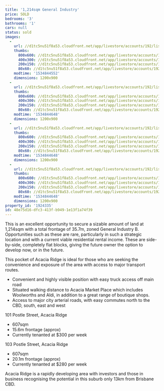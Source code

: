 ```yaml
---
title: '1,214sqm General Industry'
price: SOLD
bedrooms: '3'
bathrooms: '1'
cars: null
status: sold
images:
  -
    url: //d1tc5nu51f8a53.cloudfront.net/app/livestore/accounts/192/listings/1510898/images/Postle-101-Block3-Da_5007307930_20180821073654.jpg
    thumbs:
      800x600: //d1tc5nu51f8a53.cloudfront.net/app/livestore/accounts/192/listings/1510898/images/Postle-101-Block3-Da_5007307930_20180821073654_800x600.jpg
      400x300: //d1tc5nu51f8a53.cloudfront.net/app/livestore/accounts/192/listings/1510898/images/Postle-101-Block3-Da_5007307930_20180821073654_400x300.jpg
      200x150: //d1tc5nu51f8a53.cloudfront.net/app/livestore/accounts/192/listings/1510898/images/Postle-101-Block3-Da_5007307930_20180821073654_200x150.jpg
      80x60: //d1tc5nu51f8a53.cloudfront.net/app/livestore/accounts/192/listings/1510898/images/Postle-101-Block3-Da_5007307930_20180821073654_80x60.jpg
    modtime: '1534844552'
    dimensions: 1200x900
  -
    url: //d1tc5nu51f8a53.cloudfront.net/app/livestore/accounts/192/listings/1510898/images/Postle-101-Front101-_5941466885_20180821073716.jpg
    thumbs:
      800x600: //d1tc5nu51f8a53.cloudfront.net/app/livestore/accounts/192/listings/1510898/images/Postle-101-Front101-_5941466885_20180821073716_800x600.jpg
      400x300: //d1tc5nu51f8a53.cloudfront.net/app/livestore/accounts/192/listings/1510898/images/Postle-101-Front101-_5941466885_20180821073716_400x300.jpg
      200x150: //d1tc5nu51f8a53.cloudfront.net/app/livestore/accounts/192/listings/1510898/images/Postle-101-Front101-_5941466885_20180821073716_200x150.jpg
      80x60: //d1tc5nu51f8a53.cloudfront.net/app/livestore/accounts/192/listings/1510898/images/Postle-101-Front101-_5941466885_20180821073716_80x60.jpg
    modtime: '1534844648'
    dimensions: 1200x900
  -
    url: //d1tc5nu51f8a53.cloudfront.net/app/livestore/accounts/192/listings/1510898/images/Postle-101-Front3-Da_779353219_20180821073705.jpg
    thumbs:
      800x600: //d1tc5nu51f8a53.cloudfront.net/app/livestore/accounts/192/listings/1510898/images/Postle-101-Front3-Da_779353219_20180821073705_800x600.jpg
      400x300: //d1tc5nu51f8a53.cloudfront.net/app/livestore/accounts/192/listings/1510898/images/Postle-101-Front3-Da_779353219_20180821073705_400x300.jpg
      200x150: //d1tc5nu51f8a53.cloudfront.net/app/livestore/accounts/192/listings/1510898/images/Postle-101-Front3-Da_779353219_20180821073705_200x150.jpg
      80x60: //d1tc5nu51f8a53.cloudfront.net/app/livestore/accounts/192/listings/1510898/images/Postle-101-Front3-Da_779353219_20180821073705_80x60.jpg
    modtime: '1534844648'
    dimensions: 1200x900
  -
    url: //d1tc5nu51f8a53.cloudfront.net/app/livestore/accounts/192/listings/1510898/images/Postle-101-Front2-Da_8844135727_20180821073726.jpg
    thumbs:
      800x600: //d1tc5nu51f8a53.cloudfront.net/app/livestore/accounts/192/listings/1510898/images/Postle-101-Front2-Da_8844135727_20180821073726_800x600.jpg
      400x300: //d1tc5nu51f8a53.cloudfront.net/app/livestore/accounts/192/listings/1510898/images/Postle-101-Front2-Da_8844135727_20180821073726_400x300.jpg
      200x150: //d1tc5nu51f8a53.cloudfront.net/app/livestore/accounts/192/listings/1510898/images/Postle-101-Front2-Da_8844135727_20180821073726_200x150.jpg
      80x60: //d1tc5nu51f8a53.cloudfront.net/app/livestore/accounts/192/listings/1510898/images/Postle-101-Front2-Da_8844135727_20180821073726_80x60.jpg
    modtime: '1534844648'
    dimensions: 1200x900
property_id: '1924335'
id: 48e75d16-dfc3-413f-b949-1e13f1a74f39
---
```

This is an excellent opportunity to secure a sizable amount of land at 1,214sqm with a total frontage of 35.7m, zoned General Industry B. Opportunities such as these are rare, particularly in such a strategic location and with a current viable residential rental income. These are side-by-side, completely flat blocks, giving the future owner the option to develop now, or in the future. 

This pocket of Acacia Ridge is ideal for those who are seeking the convenience and exposure of the area with access to major transport routes. 

* Convenient and highly visible position with easy truck access off main road
* Situated walking distance to Acacia Market Place which includes Woolworths and Aldi, in addition to a great range of boutique shops. 
* Access to major city arterial roads, with easy commutes north to the CBD, south, east and west

101 Postle Street, Acacia Ridge
* 607sqm
* 15.6m frontage (approx)
* Currently tenanted at $300 per week

103 Postle Street, Acacia Ridge
* 607sqm
* 20.1m frontage (approx)
* Currently tenanted at $280 per week

Acacia Ridge is a rapidly developing area with investors and those in business recognising the potential in this suburb only 13km from Brisbane CBD.
